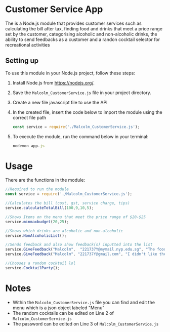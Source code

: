 # Customer Service App

The is a Node.js module that provides customer services such as calculating the bill after tax, finding food and drinks that meet a price range set by the customer, categorising alcoholic and non-alcoholic drinks, the ability to send feedbacks as a customer and a randon cocktail selector for recreational activities

## Setting up

To use this module in your Node.js project, follow these steps:

1. Install Node.js from https://nodejs.org/.
2. Save the `Malcolm_CustomerService.js` file in your project directory.
3. Create a new file javascript file to use the API
4. In the created file, insert the code below to import the module using the correct file path

    ```js
    const service = require('./Malcolm_CustomerService.js');
    ```
5. To execute the module, run the command below in your terminal:

    ```js
    nodemon app.js
    ```

# Usage
There are the functions in the module:

```js
//Required to run the module
const service = require('./Malcolm_CustomerService.js');

//Calculates the bill (cost, gst, service charge, tips)
service.calculateTotalBill(100,9,10,5);

//Shows Items on the menu that meet the price range of $20-$25
service.minmaxbudget(20,25);

//Shows which drinks are alcoholic and non-alcoholic
service.NonAlcoholicList();

//Sends feedback and also show feedback(s) inputted into the list
service.GiveFeedback("Malcolm",  "221737Y@mymail.nyp.edu.sg", "The food tasted like it was made with love");
service.GiveFeedback("Malcolm", "221737Y@gmail.com", "I didn't like the food", "P@ssw0rd!");

//Chooses a random cocktail lol
service.CocktailParty();
```
# Notes

- Within the `Malcolm_CustomerService.js` file you can find and edit the menu which is a json object labeled "Menu"
- The random cocktails can be edited on Line 2 of `Malcolm_CustomerService.js`
- The password can be edited on Line 3 of `Malcolm_CustomerService.js`